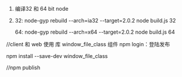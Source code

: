 
1. 编译32 和 64 bit  node

2. 32:  node-gyp rebuild --arch=ia32 --target=2.0.2
        node build.js 32

    64:  node-gyp rebuild --arch=x64 --target=2.0.2
            node build.js 64

//client 和 web 使用 库 window_file_class 组件
npm login：登陆发布


npm install --save-dev window_file_class

//npm publish